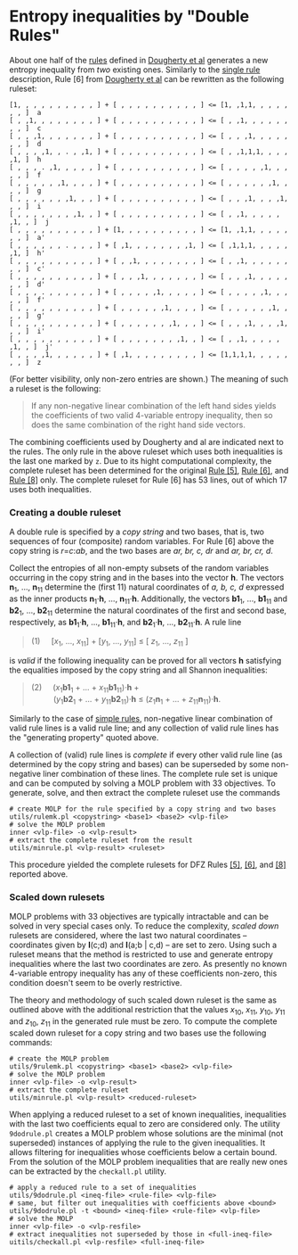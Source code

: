 Entropy inequalities by &quot;Double Rules&quot;
========================================

About one half of the [rules](../rules/DESCRIPTION.md) defined in
[Dougherty et al](http://arxiv.org/pdf/1104.3602v1) generates a new entropy
inequality from *two* existing ones. Similarly to the 
[single rule](../rules/DESCRIPTION.md) description, Rule [6] from 
[Dougherty et al](http://arxiv.org/pdf/1104.3602v1) can be rewritten as the
following ruleset:

    [1, , , , , , , , , , ] + [ , , , , , , , , , , ] <= [1, ,1,1, , , , , , , ]  a
    [ , ,1, , , , , , , , ] + [ , , , , , , , , , , ] <= [ , ,1, , , , , , , , ]  c
    [ , , ,1, , , , , , , ] + [ , , , , , , , , , , ] <= [ , , ,1, , , , , , , ]  d
    [ , , , ,1, , . , ,1, ] + [ , , , , , , , , , , ] <= [ , ,1,1,1, , , , ,1, ]  h
    [ , , , . ,1, , , , , ] + [ , , , , , , , , , , ] <= [ , , , , ,1, , , , , ]  f
    [ , , , , , ,1, , , , ] + [ , , , , , , , , , , ] <= [ , , , , , ,1, , , , ]  g
    [ , , , , , , ,1, , , ] + [ , , , , , , , , , , ] <= [ , , ,1, , , ,1, , , ]  i
    [ , , , , , , , ,1, , ] + [ , , , , , , , , , , ] <= [ , ,1, , , , , ,1, , ]  j
    [ , , , , , , , , , , ] + [1, , , , , , , , , , ] <= [1, ,1,1, , , , , , , ]  a'
    [ , , , , , , . , , , ] + [ ,1, , , , , , , ,1, ] <= [ ,1,1,1, , , , , ,1, ]  h'
    [ , , , , , , , , , , ] + [ , ,1, , , , , , , , ] <= [ , ,1, , , , , , , , ]  c'
    [ , , , , , , , , , , ] + [ , , ,1, , , , , , , ] <= [ , , ,1, , , , , , , ]  d'
    [ , , , . , , , , , , ] + [ , , , , ,1, , , , , ] <= [ , , , , ,1, , , , , ]  f'
    [ , , , , , , , , , , ] + [ , , , , , ,1, , , , ] <= [ , , , , , ,1, , , , ]  g'
    [ , , , , , , , , , , ] + [ , , , , , , ,1, , , ] <= [ , , ,1, , , ,1, , , ]  i'
    [ , , , , , , , , , , ] + [ , , , , , , , ,1, , ] <= [ , ,1, , , , , ,1, , ]  j'
    [ , , , ,1, , , , , , ] + [ ,1, , , , , , , , , ] <= [1,1,1,1, , , , , , , ]  z


(For better visibility, only non-zero entries are shown.)
The meaning of such a ruleset is the following:

> If any non-negative linear combination of the left hand sides yields the
> coefficients of two valid 4-variable entropy inequality, then so does the
> same combination of the right hand side vectors.

The combining coefficients used by Dougherty and al are indicated next to
the rules.  The only rule in the above ruleset which uses both inequalities
is the last one marked by `z`. Due to its hight computational complexity,
the complete ruleset has been determined for the original
[Rule \[5\]](DFZ/05.txt), [Rule \[6\]](DFZ/06.txt), and [Rule \[8\]](DFZ/08.txt) only. 
The complete ruleset for Rule [6] has 53 lines, out of which 17 uses both
inequalities.

### Creating a double ruleset

A double rule is specified by a *copy string* and two bases, that is, two sequences of
four (composite) random variables. For Rule [6] above the copy string is
*r*=*c*:*ab*, and the two bases are *ar, br, c, dr* and *ar, br, cr, d*.

Collect the entropies of all non-empty subsets of the random variables
occurring in the copy string and in the bases into the vector **h**. The
vectors **n**<sub>1</sub>, ..., **n**<sub>11</sub> determine the (first 11)
natural coordinates of *a, b, c, d* expressed as the inner products 
**n**<sub>1</sub>&#183;**h**, ..., **n**<sub>11</sub>&#183;**h**.
Additionally, the vectors **b1**<sub>1</sub>, ..., **b1**<sub>11</sub> and
**b2**<sub>1</sub>, ..., **b2**<sub>11</sub> determine the natural
coordinates of the first and second base, respectively, as **b1**<sub>1</sub>&#183;**h**, ...,
**b1**<sub>11</sub>&#183;**h**, 
and **b2**<sub>1</sub>&#183;**h**, ..., **b2**<sub>11</sub>&#183;**h**.
A rule line

> (1) &nbsp; &nbsp; [*x*<sub>1</sub>, ..., *x*<sub>11</sub>] +
>  [*y*<sub>1</sub>, ..., *y*<sub>11</sub>] &le; [ *z*<sub>1</sub>, ...,
> *z*<sub>11</sub> ]

is *valid* if the following inequality can be proved for all vectors **h**
satisfying the equalities imposed by the copy string and all Shannon
inequalities:

> (2) &nbsp; &nbsp; (*x*<sub>1</sub>**b1**<sub>1</sub> + ... +
>        *x*<sub>11</sub>**b1**<sub>11</sub>)&#183;**h** + <br>
>  &nbsp; &nbsp; &nbsp; &nbsp; &nbsp;
>     (*y*<sub>1</sub>**b2**<sub>1</sub> + ... +
> *y*<sub>11</sub>**b2**<sub>11</sub>)&#183;**h** &le;
>    (*z*<sub>1</sub>**n**<sub>1</sub> + ... +
> *z*<sub>11</sub>**n**<sub>11</sub>)&#183;**h**.

Similarly to the case of [simple rules](../rules/DESCRIPTION.md),
non-negative linear combination of valid rule lines is a valid rule line;
and any collection of valid rule lines has the &quot;generating property&quot;
quoted above. 

A collection of (valid) rule lines is *complete* if every other valid rule line (as
determined by the copy string and bases) can be superseded by
some non-negative liner combination of these lines. The complete rule set is
unique and can be computed by solving a MOLP problem with 33 objectives. To
generate, solve, and then extract the complete ruleset use the commands

    # create MOLP for the rule specified by a copy string and two bases
    utils/rulemk.pl <copystring> <base1> <base2> <vlp-file>
    # solve the MOLP problem
    inner <vlp-file> -o <vlp-result>
    # extract the complete ruleset from the result
    utils/minrule.pl <vlp-result> <ruleset>

This procedure yielded the complete rulesets for DFZ Rules [\[5\]](DFZ/05.txt),
[\[6\]](DFZ/06.txt), and [\[8\]](DFZ/08.txt) reported above.

### Scaled down rulesets 

MOLP problems with 33 objectives are typically intractable and can be solved
in very special cases only. To reduce the complexity, *scaled down* rulesets
are considered, where the last two natural coordinates &ndash; coordinates
given by **I**(c;d) and **I**(a;b | c,d) &ndash; are set to
zero. Using such a ruleset means that the method is restricted to use and
generate entropy inequalities where the last two coordinates are zero. As
presently no known 4-variable entropy inequality has any of these
coefficients non-zero, this condition doesn't seem to be overly
restrictive.

The theory and methodology of such scaled down ruleset is the same as
outlined above with the additional restriction that the values
*x*<sub>10</sub>, *x*<sub>11</sub>, *y*<sub>10</sub>, *y*<sub>11</sub> and
*z*<sub>10</sub>, *z*<sub>11</sub> in the generated rule must be zero. To
compute the complete scaled down ruleset for a copy string and two bases use
the following commands:

    # create the MOLP problem
    utils/9rulemk.pl <copystring> <base1> <base2> <vlp-file>
    # solve the MOLP problem
    inner <vlp-file> -o <vlp-result>
    # extract the complete ruleset
    utils/minrule.pl <vlp-result> <reduced-ruleset>

When applying a reduced ruleset to a set of known inequalities, inequalities
with the last two coefficients equal to zero are considered only. The
utility `9dodrule.pl` creates a MOLP problem whose solutions are the minimal
(not superseded) instances of applying the rule to the given inequalities.
It allows filtering for inequalities whose coefficients below a certain
bound. From the solution of the MOLP problem inequalities that are really
new ones can be extracted by the `checkall.pl` utility.

    # apply a reduced rule to a set of inequalities
    utils/9dodrule.pl <ineq-file> <rule-file> <vlp-file>
    # same, but filter out inequalities with coefficients above <bound>
    utils/9dodrule.pl -t <bound> <ineq-file> <rule-file> <vlp-file>
    # solve the MOLP
    inner <vlp-file> -o <vlp-resfile>
    # extract inequalities not superseded by those in <full-ineq-file>
    uitils/checkall.pl <vlp-resfile> <full-ineq-file>



